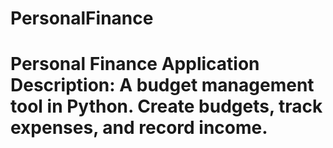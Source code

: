 # PersonalFinance
# Personal Finance Application  **Description:**  A budget management tool in Python. Create budgets, track expenses, and record income.
